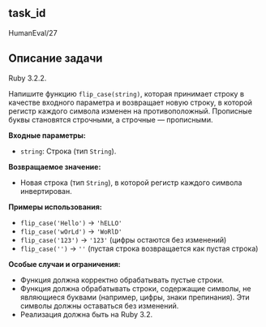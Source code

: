 ## task_id
HumanEval/27

## Описание задачи
Ruby 3.2.2.

Напишите функцию `flip_case(string)`, которая принимает строку в качестве входного параметра и возвращает новую строку, в которой регистр каждого символа изменен на противоположный.  Прописные буквы становятся строчными, а строчные — прописными.

**Входные параметры:**

* `string`: Строка (тип `String`).

**Возвращаемое значение:**

* Новая строка (тип `String`), в которой регистр каждого символа инвертирован.

**Примеры использования:**

* `flip_case('Hello')`  ->  `'hELLO'`
* `flip_case('wOrLd')` ->  `'WoRlD'`
* `flip_case('123')`   ->  `'123'`  (цифры остаются без изменений)
* `flip_case('')`     ->  `''`      (пустая строка возвращается как пустая строка)


**Особые случаи и ограничения:**

* Функция должна корректно обрабатывать пустые строки.
* Функция должна обрабатывать строки, содержащие символы, не являющиеся буквами (например, цифры, знаки препинания). Эти символы должны оставаться без изменений.
* Реализация должна быть на Ruby 3.2.

